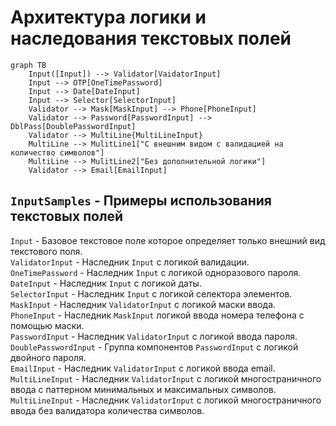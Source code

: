 # Архитектура логики и наследования текстовых полей

```mermaid
graph TB
    Input([Input]) --> Validator[VaidatorInput]
    Input --> OTP[OneTimePassword]
    Input --> Date[DateInput]
    Input --> Selector[SelectorInput]
    Validator --> Mask[MaskInput] --> Phone[PhoneInput]
    Validator --> Password[PasswordInput] --> DblPass[DoublePasswordInput]
    Validator --> MultiLine{MultiLineInput}
    MultiLine --> MulitLine1["С внешним видом с валидацией на количество символов"]
    MultiLine --> MulitLine2["Без дополнительной логики"]
    Validator --> Email[EmailInput]
```

`InputSamples` - Примеры использования текстовых полей
---
`Input` - Базовое текстовое поле которое определяет только внешний вид текстового поля.<br/>
`ValidatorInput` - Наследник `Input` с логикой валидации.<br/>
`OneTimePassword` - Наследник `Input` с логикой одноразового пароля.<br/>
`DateInput` - Наследник `Input` с логикой даты.<br/>
`SelectorInput` - Наследник `Input` с логикой селектора элементов.<br/>
`MaskInput` - Наследник `ValidatorInput` с логикой маски ввода.<br/>
`PhoneInput` - Наследник `MaskInput` логикой ввода номера телефона с помощью маски.<br/>
`PasswordInput` - Наследник `ValidatorInput` с логикой ввода пароля.<br/>
`DoublePasswordInput` - Группа компонентов `PasswordInput` с логикой двойного пароля.<br/>
`EmailInput` - Наследник `ValidatorInput` с логикой ввода email.<br/>
`MultiLineInput` - Наследник `ValidatorInput` с логикой многостраничного ввода с паттерном минимальных и максимальных символов.<br/>
`MultiLineInput` - Наследник `ValidatorInput` с логикой многостраничного ввода без валидатора количества символов.<br/>